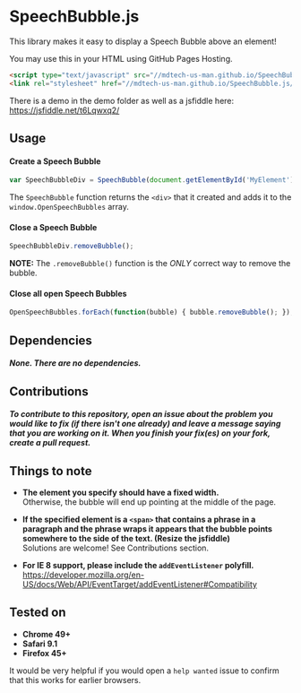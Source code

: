 # SpeechBubble.js

This library makes it easy to display a Speech Bubble above an element!

You may use this in your HTML using GitHub Pages Hosting.
```html
<script type="text/javascript" src="//mdtech-us-man.github.io/SpeechBubble.js/SpeechBubble.js"></script>
<link rel="stylesheet" href="//mdtech-us-man.github.io/SpeechBubble.js/SpeechBubble.css" />
```

There is a demo in the demo folder as well as a jsfiddle here: https://jsfiddle.net/t6Lqwxq2/

## Usage

#### Create a Speech Bubble
```javascript
var SpeechBubbleDiv = SpeechBubble(document.getElementById('MyElement'), 'This is my bubble's content.', 'MyBubbleClass');
```
The `SpeechBubble` function returns the `<div>` that it created and adds it to the `window.OpenSpeechBubbles` array.

#### Close a Speech Bubble
```javascript
SpeechBubbleDiv.removeBubble();
```
**NOTE:** The `.removeBubble()` function is the _ONLY_ correct way to remove the bubble.

#### Close all open Speech Bubbles
```javascript
OpenSpeechBubbles.forEach(function(bubble) { bubble.removeBubble(); });
```

## Dependencies
##### None. There are no dependencies.

## Contributions
##### To contribute to this repository, open an issue about the problem you would like to fix (if there isn't one already) and leave a message saying that you are working on it. When you finish your fix(es) on your fork, create a pull request.

## Things to note
* **The element you specify should have a fixed width.**  
   Otherwise, the bubble will end up pointing at the middle of the page.

* **If the specified element is a `<span>` that contains a phrase in a paragraph and the phrase wraps it appears that the bubble points somewhere to the side of the text. (Resize the jsfiddle)**   
   Solutions are welcome! See Contributions section.

* **For IE 8 support, please include the `addEventListener` polyfill.**  
   https://developer.mozilla.org/en-US/docs/Web/API/EventTarget/addEventListener#Compatibility

## Tested on
* **Chrome 49+**
* **Safari 9.1**
* **Firefox 45+**

It would be very helpful if you would open a `help wanted` issue to confirm that this works for earlier browsers.
